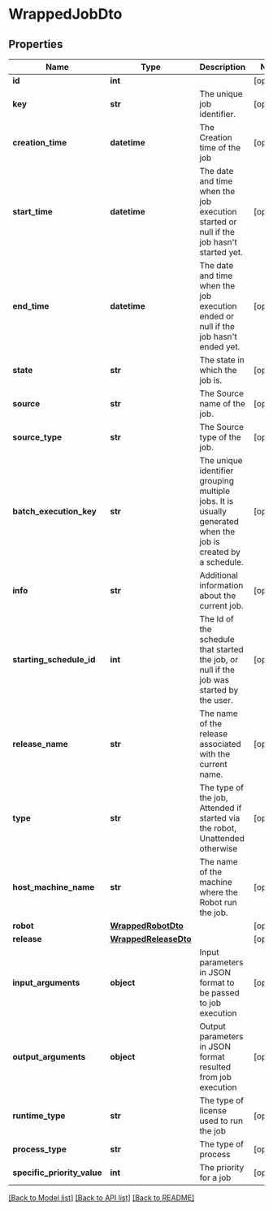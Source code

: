 # WrappedJobDto

## Properties
Name | Type | Description | Notes
------------ | ------------- | ------------- | -------------
**id** | **int** |  | [optional] 
**key** | **str** | The unique job identifier. | [optional] 
**creation_time** | **datetime** | The Creation time of the job | [optional] 
**start_time** | **datetime** | The date and time when the job execution started or null if the job hasn&#39;t started yet. | [optional] 
**end_time** | **datetime** | The date and time when the job execution ended or null if the job hasn&#39;t ended yet. | [optional] 
**state** | **str** | The state in which the job is. | [optional] 
**source** | **str** | The Source name of the job. | [optional] 
**source_type** | **str** | The Source type of the job. | [optional] 
**batch_execution_key** | **str** | The unique identifier grouping multiple jobs. It is usually generated when the job is created by a schedule. | [optional] 
**info** | **str** | Additional information about the current job. | [optional] 
**starting_schedule_id** | **int** | The Id of the schedule that started the job, or null if the job was started by the user. | [optional] 
**release_name** | **str** | The name of the release associated with the current name. | [optional] 
**type** | **str** | The type of the job, Attended if started via the robot, Unattended otherwise | [optional] 
**host_machine_name** | **str** | The name of the machine where the Robot run the job. | [optional] 
**robot** | [**WrappedRobotDto**](WrappedRobotDto.md) |  | [optional] 
**release** | [**WrappedReleaseDto**](WrappedReleaseDto.md) |  | [optional] 
**input_arguments** | **object** | Input parameters in JSON format to be passed to job execution | [optional] 
**output_arguments** | **object** | Output parameters in JSON format resulted from job execution | [optional] 
**runtime_type** | **str** | The type of license used to run the job | [optional] 
**process_type** | **str** | The type of process | [optional] 
**specific_priority_value** | **int** | The priority for a job | [optional] 

[[Back to Model list]](../README.md#documentation-for-models) [[Back to API list]](../README.md#documentation-for-api-endpoints) [[Back to README]](../README.md)


